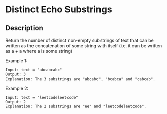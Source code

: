 # Distinct Echo Substrings
## Description

Return the number of distinct non-empty substrings of text that can be written as the concatenation of some string with itself (i.e. it can be written as a + a where a is some string)

 

Example 1:


```
Input: text = "abcabcabc"
Output: 3
Explanation: The 3 substrings are "abcabc", "bcabca" and "cabcab".
```

Example 2:

<!-- ![Alt](https://assets.leetcode.com/uploads/2022/01/15/logic2.jpg) -->
```
Input: text = "leetcodeleetcode"
Output: 2
Explanation: The 2 substrings are "ee" and "leetcodeleetcode".
```
